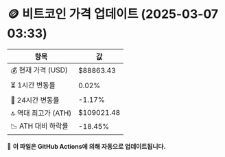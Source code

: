 # 🪙 비트코인 가격 업데이트 (2025-03-07 03:33)

| 항목                | 값 |
|--------------------|----------------|
| 💰 현재 가격 (USD) | $88863.43 |
| ⏳ 1시간 변동률    | 0.02% |
| 📆 24시간 변동률   | -1.17% |
| 🔝 역대 최고가 (ATH) | $109021.48 |
| 📉 ATH 대비 하락률 | -18.45% |

🔄 **이 파일은 GitHub Actions에 의해 자동으로 업데이트됩니다.**
